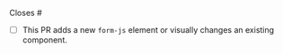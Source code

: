 <!--

Thanks for creating this pull request!

Please make sure to link the issue you are closing as "Closes #issueNr". 
This helps us to understand the context of this PR.

-->

Closes #

- [ ] This PR adds a new `form-js` element or visually changes an existing component.